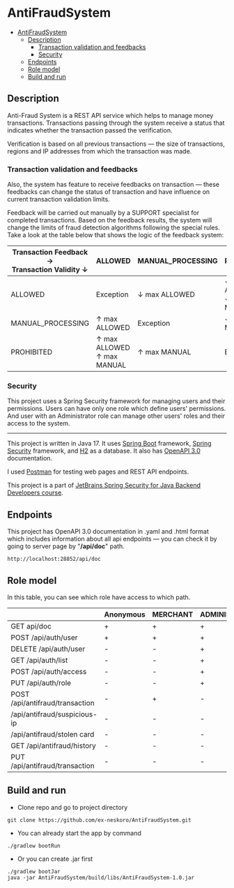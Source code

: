 # AntiFraudSystem

<!-- TOC -->
* [AntiFraudSystem](#antifraudsystem)
  * [Description](#description)
    * [Transaction validation and feedbacks](#transaction-validation-and-feedbacks)
    * [Security](#security)
  * [Endpoints](#endpoints)
  * [Role model](#role-model)
  * [Build and run](#build-and-run)
<!-- TOC -->

## Description

Anti-Fraud System is a REST API service which helps to manage money transactions. Transactions passing through the
system receive a status that indicates whether the transaction passed the verification.

Verification is based on all previous transactions — the size of transactions, regions and IP addresses from which the
transaction was made.

### Transaction validation and feedbacks

Also, the system has feature to receive feedbacks on transaction — these feedbacks can
change the status of transaction and have influence on current transaction validation limits.

Feedback will be carried out manually by a SUPPORT specialist for completed transactions. Based on the feedback results,
the system will change the limits of fraud detection algorithms following the special rules. Take a look at the table
below that shows the logic of the feedback system:

| Transaction Feedback →<br/>Transaction Validity ↓ | ALLOWED                        | MANUAL_PROCESSING | PROHIBITED                     |
|---------------------------------------------------|--------------------------------|-------------------|--------------------------------|
| ALLOWED                                           | Exception                      | ↓ max ALLOWED     | ↓ max ALLOWED<br/>↓ max MANUAL |
| MANUAL_PROCESSING                                 | ↑ max ALLOWED                  | Exception         | ↓ max MANUAL                   |
| PROHIBITED                                        | ↑ max ALLOWED<br/>↑ max MANUAL | ↑ max MANUAL      | Exception                      |

### Security

This project uses a Spring Security framework for managing users and their permissions. Users can have only one role
which define users' permissions. And user with an Administrator role can manage other users' roles and their access
to the system.

---

This project is written in Java 17. It uses [Spring Boot](https://spring.io/projects/spring-boot#overview) framework,
[Spring Security](https://docs.spring.io/spring-security/reference/index.html) framework,
and [H2](https://www.h2database.com/html/main.html) as a database.
It also has [OpenAPI 3.0](https://swagger.io/specification/v3/) documentation.

I used [Postman](https://www.postman.com/) for testing web pages and REST API endpoints.

This project is a part
of [JetBrains Spring Security for Java Backend Developers course](https://hyperskill.org/tracks/38?category=2).

## Endpoints

This project has OpenAPI 3.0 documentation in .yaml and .html format which includes information about all api
endpoints — you can check it by going to server page by "**/api/doc**" path.

```text
http://localhost:28852/api/doc
```

## Role model

In this table, you can see which role have access to which path.

|                                 | Anonymous | MERCHANT | ADMINISTRATOR | SUPPORT |
|---------------------------------|-----------|----------|---------------|---------|
| GET api/doc                     | +         | +        | +             | +       |
| POST /api/auth/user             | +         | +        | +             | +       |
| DELETE /api/auth/user           | -         | -        | +             | -       |
| GET /api/auth/list              | -         | -        | +             | +       |
| POST /api/auth/access           | -         | -        | +             | -       |
| PUT /api/auth/role              | -         | -        | +             | -       |
| POST /api/antifraud/transaction | -         | +        | -             | -       |
| /api/antifraud/suspicious-ip    | -         | -        | -             | +       |
| /api/antifraud/stolen card      | -         | -        | -             | +       |
| GET /api/antifraud/history      | -         | -        | -             | +       |
| PUT /api/antifraud/transaction  | -         | -        | -             | +       |

## Build and run

- Clone repo and go to project directory

```shell
git clone https://github.com/ex-neskoro/AntiFraudSystem.git 
```

- You can already start the app by command

```shell
./gradlew bootRun
```

- Or you can create .jar first

```shell
./gradlew bootJar
java -jar AntiFraudSystem/build/libs/AntiFraudSystem-1.0.jar
```
